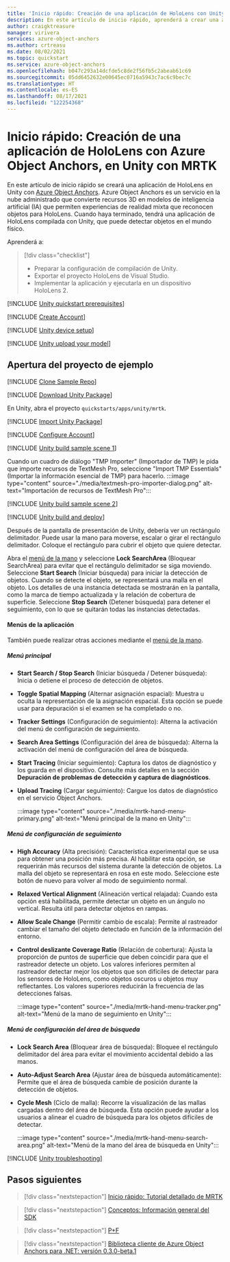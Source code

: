 ```yaml
---
title: 'Inicio rápido: Creación de una aplicación de HoloLens con Unity y MRTK'
description: En este artículo de inicio rápido, aprenderá a crear una aplicación de HoloLens para Unity con MRTK y Object Anchors.
author: craigktreasure
manager: virivera
services: azure-object-anchors
ms.author: crtreasu
ms.date: 08/02/2021
ms.topic: quickstart
ms.service: azure-object-anchors
ms.openlocfilehash: b047c293a14dcfde5c8de2f56fb5c2abeab61c69
ms.sourcegitcommit: 05dd6452632e00645ec0716a5943c7ac6c9bec7c
ms.translationtype: HT
ms.contentlocale: es-ES
ms.lasthandoff: 08/17/2021
ms.locfileid: "122254368"
---
```

# <a name="quickstart-create-a-hololens-app-with-azure-object-anchors-in-unity-with-mrtk"></a>Inicio rápido: Creación de una aplicación de HoloLens con Azure Object Anchors, en Unity con MRTK

En este artículo de inicio rápido se creará una aplicación de HoloLens en Unity con [Azure Object Anchors](../overview.md). Azure Object Anchors es un servicio en la nube administrado que convierte recursos 3D en modelos de inteligencia artificial (IA) que permiten experiencias de realidad mixta que reconocen objetos para HoloLens. Cuando haya terminado, tendrá una aplicación de HoloLens compilada con Unity, que puede detectar objetos en el mundo físico.

Aprenderá a:

> [!div class="checklist"]
> * Preparar la configuración de compilación de Unity.
> * Exportar el proyecto HoloLens de Visual Studio.
> * Implementar la aplicación y ejecutarla en un dispositivo HoloLens 2.

[!INCLUDE [Unity quickstart prerequisites](../../../includes/object-anchors-quickstart-unity-prerequisites.md)]

[!INCLUDE [Create Account](../../../includes/object-anchors-get-started-create-account.md)]

[!INCLUDE [Unity device setup](../../../includes/object-anchors-quickstart-unity-device-setup.md)]

[!INCLUDE [Unity upload your model](../../../includes/object-anchors-quickstart-unity-upload-model.md)]

## <a name="open-the-sample-project"></a>Apertura del proyecto de ejemplo

[!INCLUDE [Clone Sample Repo](../../../includes/object-anchors-clone-sample-repository.md)]

[!INCLUDE [Download Unity Package](../../../includes/object-anchors-quickstart-unity-download-package.md)]

En Unity, abra el proyecto `quickstarts/apps/unity/mrtk`.

[!INCLUDE [Import Unity Package](../../../includes/object-anchors-quickstart-unity-import-package.md)]

[!INCLUDE [Configure Account](../../../includes/object-anchors-get-started-configure-account.md)]

[!INCLUDE [Unity build sample scene 1](../../../includes/object-anchors-quickstart-unity-build-sample-scene-1.md)]

Cuando un cuadro de diálogo "TMP Importer" (Importador de TMP) le pida que importe recursos de TextMesh Pro, seleccione "Import TMP Essentials" (Importar la información esencial de TMP) para hacerlo.
:::image type="content" source="./media/textmesh-pro-importer-dialog.png" alt-text="Importación de recursos de TextMesh Pro":::

[!INCLUDE [Unity build sample scene 2](../../../includes/object-anchors-quickstart-unity-build-sample-scene-2.md)]

[!INCLUDE [Unity build and deploy](../../../includes/object-anchors-quickstart-unity-build-deploy.md)]

 Después de la pantalla de presentación de Unity, debería ver un rectángulo delimitador. Puede usar la mano para moverse, escalar o girar el rectángulo delimitador. Coloque el rectángulo para cubrir el objeto que quiere detectar.

Abra el <a href="https://microsoft.github.io/MixedRealityToolkit-Unity/Documentation/README_HandMenu.html" target="_blank">menú de la mano</a> y seleccione **Lock SearchArea** (Bloquear SearchArea) para evitar que el rectángulo delimitador se siga moviendo. Seleccione **Start Search** (Iniciar búsqueda) para iniciar la detección de objetos. Cuando se detecte el objeto, se representará una malla en el objeto. Los detalles de una instancia detectada se mostrarán en la pantalla, como la marca de tiempo actualizada y la relación de cobertura de superficie. Seleccione **Stop Search** (Detener búsqueda) para detener el seguimiento, con lo que se quitarán todas las instancias detectadas.

#### <a name="the-app-menus"></a>Menús de la aplicación

También puede realizar otras acciones mediante el <a href="https://microsoft.github.io/MixedRealityToolkit-Unity/Documentation/README_HandMenu.html" target="_blank">menú de la mano</a>.

##### <a name="primary-menu"></a>Menú principal

* **Start Search / Stop Search** (Iniciar búsqueda / Detener búsqueda): Inicia o detiene el proceso de detección de objetos.
* **Toggle Spatial Mapping** (Alternar asignación espacial): Muestra u oculta la representación de la asignación espacial. Esta opción se puede usar para depuración si el examen se ha completado o no.
* **Tracker Settings** (Configuración de seguimiento): Alterna la activación del menú de configuración de seguimiento.
* **Search Area Settings** (Configuración del área de búsqueda): Alterna la activación del menú de configuración del área de búsqueda.
* **Start Tracing** (Iniciar seguimiento): Captura los datos de diagnóstico y los guarda en el dispositivo. Consulte más detalles en la sección **Depuración de problemas de detección y captura de diagnósticos**.
* **Upload Tracing** (Cargar seguimiento): Cargue los datos de diagnóstico en el servicio Object Anchors.    

    :::image type="content" source="./media/mrtk-hand-menu-primary.png" alt-text="Menú principal de la mano en Unity":::

##### <a name="tracker-settings-menu"></a>Menú de configuración de seguimiento

* **High Accuracy** (Alta precisión): Característica experimental que se usa para obtener una posición más precisa. Al habilitar esta opción, se requerirán más recursos del sistema durante la detección de objetos. La malla del objeto se representará en rosa en este modo. Seleccione este botón de nuevo para volver al modo de seguimiento normal.
* **Relaxed Vertical Alignment** (Alineación vertical relajada): Cuando esta opción está habilitada, permite detectar un objeto en un ángulo no vertical. Resulta útil para detectar objetos en rampas.
* **Allow Scale Change** (Permitir cambio de escala): Permite al rastreador cambiar el tamaño del objeto detectado en función de la información del entorno.
* **Control deslizante Coverage Ratio** (Relación de cobertura): Ajusta la proporción de puntos de superficie que deben coincidir para que el rastreador detecte un objeto.  Los valores inferiores permiten al rastreador detectar mejor los objetos que son difíciles de detectar para los sensores de HoloLens, como objetos oscuros u objetos muy reflectantes. Los valores superiores reducirán la frecuencia de las detecciones falsas.

    :::image type="content" source="./media/mrtk-hand-menu-tracker.png" alt-text="Menú de la mano de seguimiento en Unity":::

##### <a name="search-area-settings-menu"></a>Menú de configuración del área de búsqueda

* **Lock Search Area** (Bloquear área de búsqueda): Bloquee el rectángulo delimitador del área para evitar el movimiento accidental debido a las manos.
* **Auto-Adjust Search Area** (Ajustar área de búsqueda automáticamente): Permite que el área de búsqueda cambie de posición durante la detección de objetos.
* **Cycle Mesh** (Ciclo de malla): Recorre la visualización de las mallas cargadas dentro del área de búsqueda.  Esta opción puede ayudar a los usuarios a alinear el cuadro de búsqueda para los objetos difíciles de detectar.

    :::image type="content" source="./media/mrtk-hand-menu-search-area.png" alt-text="Menú de la mano del área de búsqueda en Unity":::

[!INCLUDE [Unity troubleshooting](../../../includes/object-anchors-quickstart-unity-troubleshooting.md)]

## <a name="next-steps"></a>Pasos siguientes

> [!div class="nextstepaction"]
> [Inicio rápido: Tutorial detallado de MRTK](in-depth-mrtk-walkthrough.md)

> [!div class="nextstepaction"]
> [Conceptos: Información general del SDK](../concepts/sdk-overview.md)

> [!div class="nextstepaction"]
> [P+F](../faq.md)

> [!div class="nextstepaction"]
> [Biblioteca cliente de Azure Object Anchors para .NET: versión 0.3.0-beta.1](/dotnet/api/overview/azure/mixedreality.objectanchors.conversion-readme-pre)

